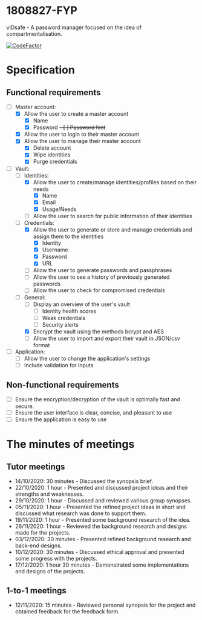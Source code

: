 # 1808827-FYP

vIDsafe - A password manager focused on the idea of compartmentalisation.

[![CodeFactor](https://www.codefactor.io/repository/github/outerme/1808827-fyp/badge)](https://www.codefactor.io/repository/github/outerme/1808827-fyp)

# Specification

## Functional requirements

- [ ] Master account:
	- [x] Allow the user to create a master account
		- [x] Name
		- [x] Password
		~~- [ ] Password hint~~
	- [x] Allow the user to login to their master account
	- [x] Allow the user to manage their master account
		- [x] Delete account
		- [x] Wipe identities
		- [x] Purge credentials
- [ ] Vault:
	- [ ] Identities:	
		- [x] Allow the user to create/manage identities/profiles based on their needs
			- [x] Name
			- [x] Email
			- [x] Usage/Needs
		- [ ] Allow the user to search for public information of their identities
	- [ ] Credentials:
		- [x] Allow the user to generate or store and manage credentials and assign them to the identities
			- [x] Identity
			- [x] Username
			- [x] Password
			- [x] URL
		- [ ] Allow the user to generate passwords and passphrases
		- [ ] Allow the user to see a history of previously generated passwords
		- [ ] Allow the user to check for compromised credentials
	- [ ] General:
		- [ ] Display an overview of the user's vault
			- [ ] Identity health scores
			- [ ] Weak credentials
			- [ ] Security alerts
		- [x] Encrypt the vault using the methods bcrypt and AES
		- [ ] Allow the user to import and export their vault in JSON/csv format
- [ ] Application:
	- [ ] Allow the user to change the application's settings
	- [ ] Include validation for inputs

## Non-functional requirements

- [ ] Ensure the encryption/decryption of the vault is optimally fast and secure.
- [ ] Ensure the user interface is clear, concise, and pleasant to use
- [ ] Ensure the application is easy to use

# The minutes of meetings

## Tutor meetings

- 14/10/2020: 30 minutes - Discussed the synopsis brief.
- 22/10/2020: 1 hour - Presented and discussed project ideas and their strengths and weaknesses.
- 29/10/2020: 1 hour - Discussed and reviewed various group synopses.
- 05/11/2020: 1 hour - Presented the refined project ideas in short and discussed what research was done to support them.
- 19/11/2020: 1 hour - Presented some background research of the idea.
- 26/11/2020: 1 hour - Reviewed the background research and designs made for the projects.
- 03/12/2020: 30 minutes - Presented refined background research and back-end designs.
- 10/12/2020: 30 minutes - Discussed ethical approval and presented some progress with the projects.
- 17/12/2020: 1 hour 30 minutes - Demonstrated some implementations and designs of the projects.

## 1-to-1 meetings

- 12/11/2020: 15 minutes - Reviewed personal synopsis for the project and obtained feedback for the feedback form.
